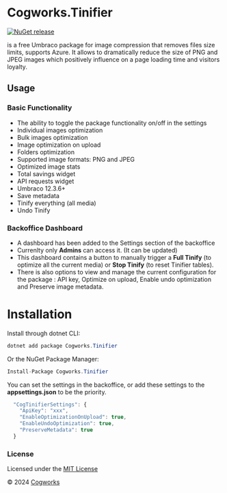 # Cogworks.Tinifier

[![NuGet release](https://img.shields.io/nuget/v/Cogworks.Tinifier.svg)](https://www.nuget.org/packages/Cogworks.Tinifier/)

 is a free Umbraco package for image compression that removes files size limits, supports Azure. It allows to dramatically reduce the size of PNG and JPEG images which positively influence on a page loading time and visitors loyalty.

## Usage

### Basic Functionality

*   The ability to toggle the package functionality on/off in the settings
*   Individual images optimization
*   Bulk images optimization
*   Image optimization on upload
*   Folders optimization
*   Supported image formats: PNG and JPEG
*   Optimized image stats
*   Total savings widget
*   API requests widget
*   Umbraco 12.3.6+
*   Save metadata
*   Tinify everything (all media)
*   Undo Tinify

### Backoffice Dashboard

*   A dashboard has been added to the Settings section of the backoffice
*   Currenlty only **Admins** can access it. (It can be updated)
*   This dashboard contains a button to manually trigger a **Full Tinify** (to optimize all the current media) or **Stop Tinify** (to reset Tinifier tables).
*   There is also options to view and manage the current configuration for the package : API key, Optimize on upload, Enable undo optimization and Preserve image metadata.

# Installation

Install through dotnet CLI:
```c#
dotnet add package Cogworks.Tinifier
```

Or the NuGet Package Manager:
```c#
Install-Package Cogworks.Tinifier
```

You can set the settings in the backoffice, or add these settings to the **appsettings.json** to be the priority.
```js
  "CogTinifierSettings": {
    "ApiKey": "xxx",
    "EnableOptimizationOnUpload": true,
    "EnableUndoOptimization": true,
    "PreserveMetadata": true 
  }
```

### License

Licensed under the [MIT License](LICENSE.md)

&copy; 2024 [Cogworks](https://www.wearecogworks.com/)